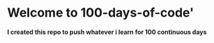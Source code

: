 # Welcome to 100-days-of-code'

**I created this repo to push whatever i learn for 100 continuous days**